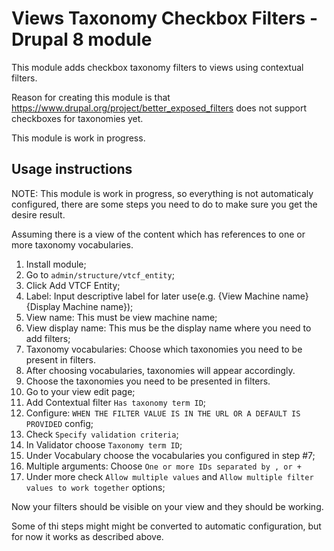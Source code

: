 # Views Taxonomy Checkbox Filters - Drupal 8 module
This module adds checkbox taxonomy filters to views using contextual filters. 

Reason for creating this module is that https://www.drupal.org/project/better_exposed_filters does not support checkboxes for taxonomies yet. 

This module is work in progress.

## Usage instructions
NOTE: This module is work in progress, so everything is not automaticaly configured, there are some steps you need to do to make sure you get the desire result.

Assuming there is a view of the content which has references to one or more taxonomy vocabularies.
1. Install module;
2. Go to `admin/structure/vtcf_entity`;
3. Click Add VTCF Entity;
4. Label: Input descriptive label for later use(e.g. {View Machine name} {Display Machine name});
5. View name: This must be view machine name;
6. View display name: This mus be the display name where you need to add filters;
7. Taxonomy vocabularies: Choose which taxonomies you need to be present in filters.
8. After choosing vocabularies, taxonomies will appear accordingly.
9. Choose the taxonomies you need to be presented in filters.
10. Go to your view edit page;
11. Add Contextual filter `Has taxonomy term ID`;
12. Configure: `WHEN THE FILTER VALUE IS IN THE URL OR A DEFAULT IS PROVIDED` config;
13. Check `Specify validation criteria`;
14. In Validator choose `Taxonomy term ID`;
15. Under Vocabulary choose the vocabularies you configured in step #7;
16. Multiple arguments: Choose `One or more IDs separated by , or +`
17. Under more check `Allow multiple values` and `Allow multiple filter values to work together` options;

Now your filters should be visible on your view and they should be working. 

Some of thi steps might might be converted to automatic configuration, but for now it works as described above. 